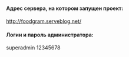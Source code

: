 #### Адрес сервера, на котором запущен проект:

http://foodgram.serveblog.net/

#### Логин и пароль администратора:

superadmin
12345678

